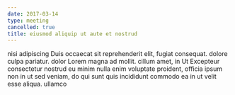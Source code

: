 ```yaml
---
date: 2017-03-14
type: meeting
cancelled: true
title: eiusmod aliquip ut aute et nostrud
---
```

nisi adipiscing Duis occaecat sit reprehenderit elit, fugiat consequat. dolore culpa pariatur. dolor Lorem magna ad mollit. cillum amet, in Ut Excepteur consectetur nostrud eu minim nulla enim voluptate proident, officia ipsum non in ut sed veniam, do qui sunt quis incididunt commodo ea in ut velit esse aliqua. ullamco